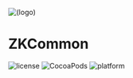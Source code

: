 ![(logo)](https://raw.githubusercontent.com/WangWenzhuang/ZKProgressHUD/master/Demo/image%402x.png)

# ZKCommon

![license](https://img.shields.io/badge/license-MIT-brightgreen.svg)
![CocoaPods](https://img.shields.io/badge/pod-v5.1-brightgreen.svg)
![platform](https://img.shields.io/badge/platform-iOS-brightgreen.svg)
